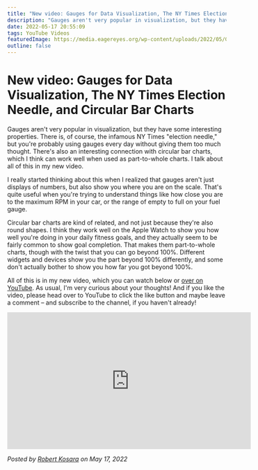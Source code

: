 ```yaml
---
title: "New video: Gauges for Data Visualization, The NY Times Election Needle, and Circular Bar Charts"
description: "Gauges aren't very popular in visualization, but they have some interesting properties. There is, of course, the infamous NY Times \"election needle,\" but you're probably using gauges every day without giving them too much thought. There's also an interesting connection with circular bar charts, which I think can work well when used as part-to-whole charts. I talk about all of this in my new video."
date: 2022-05-17 20:55:09
tags: YouTube Videos
featuredImage: https://media.eagereyes.org/wp-content/uploads/2022/05/Gauges-Thumbnail-4x3-1.jpeg
outline: false
---
```


# New video: Gauges for Data Visualization, The NY Times Election Needle, and Circular Bar Charts

Gauges aren't very popular in visualization, but they have some interesting properties. There is, of course, the infamous NY Times "election needle," but you're probably using gauges every day without giving them too much thought. There's also an interesting connection with circular bar charts, which I think can work well when used as part-to-whole charts. I talk about all of this in my new video.

I really started thinking about this when I realized that gauges aren't just displays of numbers, but also show you where you are on the scale. That's quite useful when you're trying to understand things like how close you are to the maximum RPM in your car, or the range of empty to full on your fuel gauge.

Circular bar charts are kind of related, and not just because they're also round shapes. I think they work well on the Apple Watch to show you how well you're doing in your daily fitness goals, and they actually seem to be fairly common to show goal completion. That makes them part-to-whole charts, though with the twist that you can go beyond 100%. Different widgets and devices show you the part beyond 100% differently, and some don't actually bother to show you how far you got beyond 100%.

All of this is in my new video, which you can watch below or <a href="https://youtu.be/ePpSYA9deKA">over on YouTube</a>. As usual, I'm very curious about your thoughts! And if you like the video, please head over to YouTube to click the like button and maybe leave a comment – and subscribe to the channel, if you haven't already!

<iframe width="560" height="315" src="https://www.youtube.com/embed/ePpSYA9deKA?si=_4qjdDmIe6AJ5TMf" title="YouTube video player" frameborder="0" allow="accelerometer; autoplay; clipboard-write; encrypted-media; gyroscope; picture-in-picture; web-share" allowfullscreen></iframe>
<p></p>


_Posted by <a href="/about">Robert Kosara</a> on May 17, 2022_


